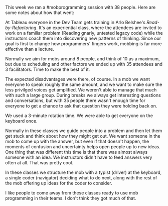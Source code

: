 This week we ran a #mobprogramming session with 38 people. Here are some notes about how that went:

At Tableau everyone in the Dev Team gets training in Arlo Belshee's _Read-by-Refactoring_. It's an experiential class, where the attendees are invited to work on a familiar problem (Reading gnarly, untested legacy code) while the instructors coach them into discovering new patterns of thinking. Since our goal is first to change how programmers' fingers work, mobbing is far more effective than a lecture.

Normally we aim for mobs around 8 people, and think of 10 as a maximum, but due to scheduling and other factors we ended up with 35 attendees and 3 facilitators. Time to make the best of it.

The expected disadvantages were there, of course. In a mob we want everyone to speak roughly the same amount, and we want to make sure the less privilged voices get amplified. We weren't able to manage that much with such a large group. During breaks we always get interesting questions and conversations, but with 35 people there wasn't enough time for everyone to get a chance to ask that question they were holding back on.

We used a 3-minute rotation time. We were able to get everyone on the keyboard once.

Normally in these classes we guide people into a problem and then let them get stuck and think about how they might get out. We want someone in the mob to come up with the answer, but even if that doesn't happen, the moments of confusion and uncertainty helps open people up to new ideas. One thing that was different this time is that there was almost always someone with an idea. We instructors didn't have to feed answers very often at all. That was pretty cool.

In these classes we structure the mob with a typist (driver) at the keyboard, a single coder (navigator) deciding what to do next, along with the rest of the mob offering up ideas for the coder to consider. 

I like people to come away from these classes ready to use mob programming in their teams. I don't think they got much of that.
